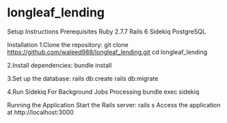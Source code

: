 # longleaf_lending
Setup Instructions
  Prerequisites
    Ruby 2.7.7
    Rails 6
    Sidekiq 
    PostgreSQL 

Installation
  1.Clone the repository:
    git clone https://github.com/waleed988/longleaf_lending.git
    cd longleaf_lending

  2.Install dependencies:
    bundle install

  3.Set up the database:
    rails db:create
    rails db:migrate

  4.Run Sidekiq For Background Jobs Processing
    bundle exec sidekiq

Running the Application
  Start the Rails server:
    rails s
Access the application at http://localhost:3000